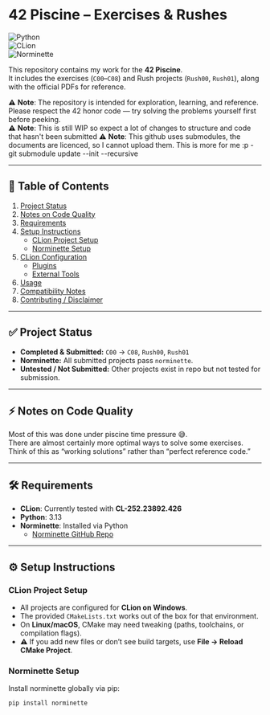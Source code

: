 # 42 Piscine – Exercises & Rushes  

![Python](https://img.shields.io/badge/python-3.13-blue.svg)  
![CLion](https://img.shields.io/badge/IDE-CLion_252.23892.426-green.svg)  
![Norminette](https://img.shields.io/badge/norminette-passing-brightgreen.svg)  

This repository contains my work for the **42 Piscine**.  
It includes the exercises (`C00`–`C08`) and Rush projects (`Rush00`, `Rush01`), along with the official PDFs for reference.  

⚠️ **Note**: The repository is intended for exploration, learning, and reference. Please respect the 42 honor code — try solving the problems yourself first before peeking.  
⚠️ **Note**: This is still WIP so expect a lot of changes to structure and code that hasn't been submitted
⚠️ **Note**: This github uses submodules, the documents are licenced, so I cannot upload them. This is more for me :p - git submodule update --init --recursive 


---

## 📑 Table of Contents
1. [Project Status](#project-status)  
2. [Notes on Code Quality](#notes-on-code-quality)  
3. [Requirements](#requirements)  
4. [Setup Instructions](#setup-instructions)  
   - [CLion Project Setup](#clion-project-setup)  
   - [Norminette Setup](#norminette-setup)  
5. [CLion Configuration](#clion-configuration)  
   - [Plugins](#plugins)  
   - [External Tools](#external-tools)  
6. [Usage](#usage)  
7. [Compatibility Notes](#compatibility-notes)  
8. [Contributing / Disclaimer](#contributing--disclaimer)  

---

## ✅ Project Status
- **Completed & Submitted:** `C00` → `C08`, `Rush00`, `Rush01`  
- **Norminette:** All submitted projects pass `norminette`.  
- **Untested / Not Submitted:** Other projects exist in repo but not tested for submission.  

---

## ⚡ Notes on Code Quality
Most of this was done under piscine time pressure 😅.  
There are almost certainly more optimal ways to solve some exercises.  
Think of this as “working solutions” rather than “perfect reference code.”  

---

## 🛠 Requirements
- **CLion**: Currently tested with **CL-252.23892.426**  
- **Python**: 3.13  
- **Norminette**: Installed via Python  
  - [Norminette GitHub Repo](https://github.com/42School/norminette)  

---

## ⚙️ Setup Instructions

### CLion Project Setup
- All projects are configured for **CLion on Windows**.  
- The provided `CMakeLists.txt` works out of the box for that environment.  
- On **Linux/macOS**, CMake may need tweaking (paths, toolchains, or compilation flags).  
- ⚠️ If you add new files or don’t see build targets, use **File → Reload CMake Project**.  

### Norminette Setup
Install norminette globally via pip:  
```bash
pip install norminette
